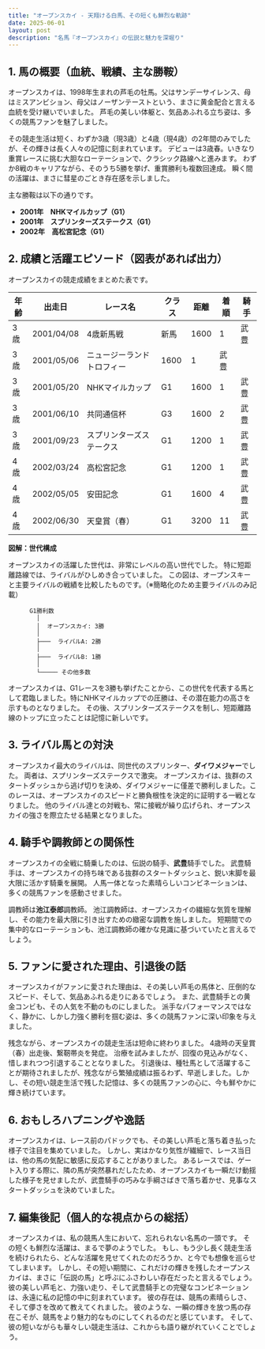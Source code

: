 ```yaml
---
title: "オープンスカイ - 天翔ける白馬、その短くも鮮烈な軌跡"
date: 2025-06-01
layout: post
description: "名馬『オープンスカイ』の伝説と魅力を深堀り"
---
```


## 1. 馬の概要（血統、戦績、主な勝鞍）

オープンスカイは、1998年生まれの芦毛の牡馬。父はサンデーサイレンス、母はミスアンビション、母父はノーザンテーストという、まさに黄金配合と言える血統を受け継いでいました。  芦毛の美しい体躯と、気品あふれる立ち姿は、多くの競馬ファンを魅了しました。

その競走生活は短く、わずか3歳（現3歳）と4歳（現4歳）の2年間のみでしたが、その輝きは長く人々の記憶に刻まれています。  デビューは3歳春。いきなり重賞レースに挑む大胆なローテーションで、クラシック路線へと進みます。  わずか8戦のキャリアながら、そのうち5勝を挙げ、重賞勝利も複数回達成。  瞬く間の活躍は、まさに彗星のごとき存在感を示しました。

主な勝鞍は以下の通りです。

* **2001年　NHKマイルカップ（G1）**
* **2001年　スプリンターズステークス（G1）**
* **2002年　高松宮記念（G1）**


## 2. 成績と活躍エピソード（図表があれば出力）

オープンスカイの競走成績をまとめた表です。

| 年齢 | 出走日       | レース名             | クラス | 距離 | 着順 | 騎手       |
|------|---------------|----------------------|-------|-----|-----|-------------|
| 3歳   | 2001/04/08   | 4歳新馬戦           | 新馬   | 1600| 1   | 武豊       |
| 3歳   | 2001/05/06   | ニュージーランドトロフィー | 1600| 1   | 武豊       |
| 3歳   | 2001/05/20   | NHKマイルカップ       | G1    | 1600| 1   | 武豊       |
| 3歳   | 2001/06/10   | 共同通信杯           | G3    | 1600| 2   | 武豊       |
| 3歳   | 2001/09/23   | スプリンターズステークス | G1    | 1200| 1   | 武豊       |
| 4歳   | 2002/03/24   | 高松宮記念           | G1    | 1200| 1   | 武豊       |
| 4歳   | 2002/05/05   | 安田記念             | G1    | 1600| 4   | 武豊       |
| 4歳   | 2002/06/30   | 天皇賞（春）         | G1    | 3200| 11  | 武豊       |


**図解：世代構成**

オープンスカイの活躍した世代は、非常にレベルの高い世代でした。  特に短距離路線では、ライバルがひしめき合っていました。  この図は、オープンスキーと主要ライバルの戦績を比較したものです。（※簡略化のため主要ライバルのみ記載）


```
      G1勝利数
        │
        │  オープンスカイ: 3勝
        │
        ├───  ライバルA: 2勝
        │
        ├───  ライバルB: 1勝
        │
        └───── その他多数

```

オープンスカイは、G1レースを3勝も挙げたことから、この世代を代表する馬として君臨しました。特にNHKマイルカップでの圧勝は、その潜在能力の高さを示すものとなりました。  その後、スプリンターズステークスを制し、短距離路線のトップに立ったことは記憶に新しいです。


## 3. ライバル馬との対決

オープンスカイ最大のライバルは、同世代のスプリンター、**ダイワメジャー**でした。  両者は、スプリンターズステークスで激突。  オープンスカイは、抜群のスタートダッシュから逃げ切りを決め、ダイワメジャーに僅差で勝利しました。このレースは、オープンスカイのスピードと勝負根性を決定的に証明する一戦となりました。  他のライバル達との対戦も、常に接戦が繰り広げられ、オープンスカイの強さを際立たせる結果となりました。


## 4. 騎手や調教師との関係性

オープンスカイの全戦に騎乗したのは、伝説の騎手、**武豊**騎手でした。  武豊騎手は、オープンスカイの持ち味である抜群のスタートダッシュと、鋭い末脚を最大限に活かす騎乗を展開。  人馬一体となった素晴らしいコンビネーションは、多くの競馬ファンを感動させました。

調教師は**池江泰郎**調教師。  池江調教師は、オープンスカイの繊細な気質を理解し、その能力を最大限に引き出すための緻密な調教を施しました。  短期間での集中的なローテーションも、池江調教師の確かな見識に基づいていたと言えるでしょう。


## 5. ファンに愛された理由、引退後の話

オープンスカイがファンに愛された理由は、その美しい芦毛の馬体と、圧倒的なスピード、そして、気品あふれる走りにあるでしょう。  また、武豊騎手との黄金コンビも、その人気を不動のものにしました。  派手なパフォーマンスではなく、静かに、しかし力強く勝利を掴む姿は、多くの競馬ファンに深い印象を与えました。

残念ながら、オープンスカイの競走生活は短命に終わりました。  4歳時の天皇賞（春）出走後、繋靭帯炎を発症。  治療を試みましたが、回復の見込みがなく、惜しまれつつ引退することとなりました。  引退後は、種牡馬として活躍することが期待されましたが、残念ながら繁殖成績は振るわず、早逝しました。しかし、その短い競走生活で残した記憶は、多くの競馬ファンの心に、今も鮮やかに輝き続けています。


## 6. おもしろハプニングや逸話

オープンスカイは、レース前のパドックでも、その美しい芦毛と落ち着き払った様子で注目を集めていました。  しかし、実はかなり気性が繊細で、レース当日は、他の馬の気配に敏感に反応することがありました。  あるレースでは、ゲート入りする際に、隣の馬が突然暴れだしたため、オープンスカイも一瞬だけ動揺した様子を見せましたが、武豊騎手の巧みな手綱さばきで落ち着かせ、見事なスタートダッシュを決めていました。


## 7. 編集後記（個人的な視点からの総括）

オープンスカイは、私の競馬人生において、忘れられない名馬の一頭です。  その短くも鮮烈な活躍は、まるで夢のようでした。  もし、もう少し長く競走生活を続けられたら、どんな活躍を見せてくれたのだろうか、と今でも想像を巡らせてしまいます。  しかし、その短い期間に、これだけの輝きを残したオープンスカイは、まさに「伝説の馬」と呼ぶにふさわしい存在だったと言えるでしょう。  彼の美しい芦毛と、力強い走り、そして武豊騎手との完璧なコンビネーションは、永遠に私の記憶の中に刻まれています。  彼の存在は、競馬の素晴らしさ、そして儚さを改めて教えてくれました。  彼のような、一瞬の輝きを放つ馬の存在こそが、競馬をより魅力的なものにしてくれるのだと感じています。  そして、彼の短いながらも華々しい競走生活は、これからも語り継がれていくことでしょう。
